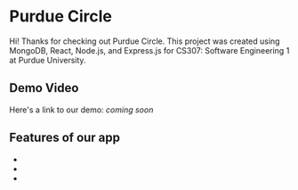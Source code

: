 # Purdue Circle
Hi! Thanks for checking out Purdue Circle. This project was created using MongoDB, React, Node.js, and Express.js for CS307: Software Engineering 1 at Purdue University.


## Demo Video
Here's a link to our demo: *coming soon*


## Features of our app
- 
- 
- 

